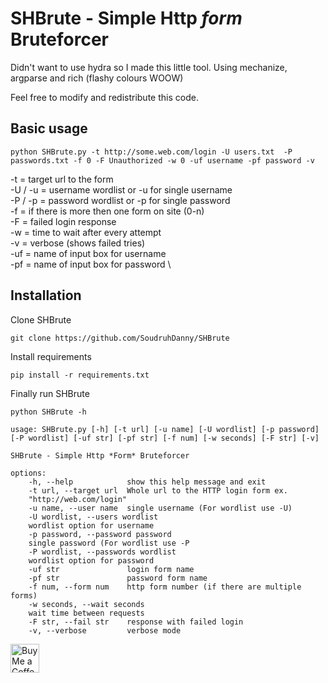 # SHBrute - Simple Http *form* Bruteforcer
Didn't want to use hydra so I made this little tool.
Using mechanize, argparse and rich (flashy colours WOOW)

Feel free to modify and redistribute this code.

## Basic usage
```
python SHBrute.py -t http://some.web.com/login -U users.txt  -P passwords.txt -f 0 -F Unauthorized -w 0 -uf username -pf password -v 
```
-t = target url to the form \
-U / -u = username wordlist or -u for single username \
-P / -p = password wordlist or -p for single password \
-f = if there is more then one form on site (0-n) \
-F = failed login response \
-w = time to wait after every attempt \
-v = verbose (shows failed tries) \
-uf = name of input box for username \
-pf = name of input box for password \


## Installation


Clone SHBrute
```
git clone https://github.com/SoudruhDanny/SHBrute
```
Install requirements
```
pip install -r requirements.txt
```
Finally run SHBrute
```
python SHBrute -h
```
```
usage: SHBrute.py [-h] [-t url] [-u name] [-U wordlist] [-p password] [-P wordlist] [-uf str] [-pf str] [-f num] [-w seconds] [-F str] [-v]

SHBrute - Simple Http *Form* Bruteforcer

options:
    -h, --help            show this help message and exit
    -t url, --target url  Whole url to the HTTP login form ex.
    "http://web.com/login"
    -u name, --user name  single username (For wordlist use -U)
    -U wordlist, --users wordlist
    wordlist option for username
    -p password, --password password
    single password (For wordlist use -P
    -P wordlist, --passwords wordlist
    wordlist option for password
    -uf str               login form name
    -pf str               password form name
    -f num, --form num    http form number (if there are multiple forms)
    -w seconds, --wait seconds
    wait time between requests
    -F str, --fail str    response with failed login
    -v, --verbose         verbose mode
```

<a href='https://ko-fi.com/DanniSec' target='_blank'><img height='35' style='border:0px;height:46px;' src='https://az743702.vo.msecnd.net/cdn/kofi3.png?v=0' border='0' alt='Buy Me a Coffee at ko-fi.com' />

